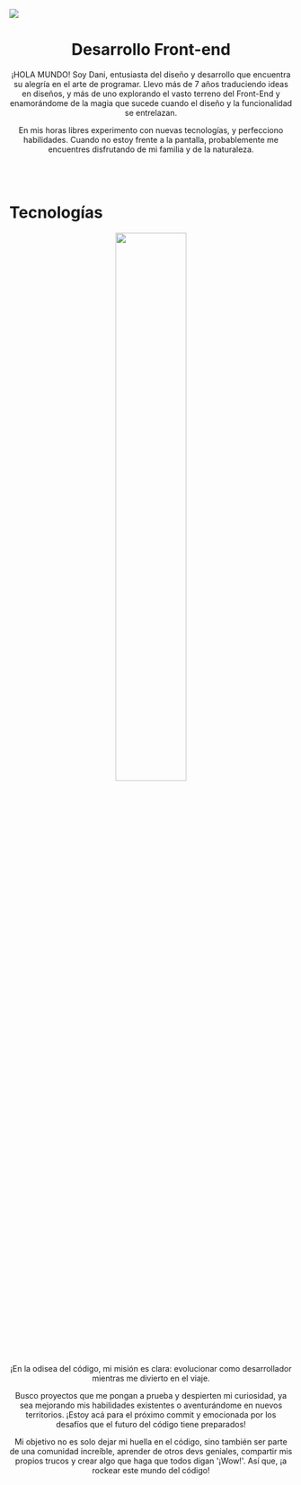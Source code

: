 
![](https://private-user-images.githubusercontent.com/108234679/295028980-c3075552-9284-401e-b8be-8b7de9cd408e.png?jwt=eyJhbGciOiJIUzI1NiIsInR5cCI6IkpXVCJ9.eyJpc3MiOiJnaXRodWIuY29tIiwiYXVkIjoicmF3LmdpdGh1YnVzZXJjb250ZW50LmNvbSIsImtleSI6ImtleTUiLCJleHAiOjE3MDQ3NDYxNzYsIm5iZiI6MTcwNDc0NTg3NiwicGF0aCI6Ii8xMDgyMzQ2NzkvMjk1MDI4OTgwLWMzMDc1NTUyLTkyODQtNDAxZS1iOGJlLThiN2RlOWNkNDA4ZS5wbmc_WC1BbXotQWxnb3JpdGhtPUFXUzQtSE1BQy1TSEEyNTYmWC1BbXotQ3JlZGVudGlhbD1BS0lBVkNPRFlMU0E1M1BRSzRaQSUyRjIwMjQwMTA4JTJGdXMtZWFzdC0xJTJGczMlMkZhd3M0X3JlcXVlc3QmWC1BbXotRGF0ZT0yMDI0MDEwOFQyMDMxMTZaJlgtQW16LUV4cGlyZXM9MzAwJlgtQW16LVNpZ25hdHVyZT01MWJlNzNkZjUyYzE3OTA1ZGUxNGM2ZmU1MDUxYjg3NWU0MmNlNGMyZGE2ZWI0MTBiOGY3ODdiOTRjNDU0MDUyJlgtQW16LVNpZ25lZEhlYWRlcnM9aG9zdCZhY3Rvcl9pZD0wJmtleV9pZD0wJnJlcG9faWQ9MCJ9.3-5h8zbZLLApcJ4TrJxKzq-FvQ5HR5vK9wJN2Zc5bIU)

<h1 align="center" font-size=23px>Desarrollo Front-end</h1>

<p align="center" weight="700">
¡HOLA MUNDO! Soy Dani, entusiasta del diseño y desarrollo que encuentra su alegría en el arte de programar. Llevo más de 7 años traduciendo ideas en diseños, y más de uno explorando el vasto terreno del Front-End y enamorándome de la magia que sucede cuando el diseño y la funcionalidad se entrelazan.
</p>  
<p align="center" weight="700">
En mis horas libres experimento con nuevas tecnologías, y perfecciono habilidades. Cuando no estoy frente a la pantalla, probablemente me encuentres disfrutando de mi familia y de la naturaleza.
</p>
<br>
<br>

<h1 font-size=14px>Tecnologías</h1>
<p align="center">
  <img width="50%" height="auto" src="https://user-images.githubusercontent.com/108234679/284703702-fa30e314-e0d8-443b-8495-8d2a625cbac6.png">
</p>
<br>
<br>
<p align="center" weight="700">
¡En la odisea del código, mi misión es clara: evolucionar como desarrollador mientras me divierto en el viaje.
</p>  
<p align="center" weight="700">
Busco proyectos que me pongan a prueba y despierten mi curiosidad, ya sea mejorando mis habilidades existentes o aventurándome en nuevos territorios. ¡Estoy acá para el próximo commit y emocionada por los desafíos que el futuro del código tiene preparados!
</p>  
<p align="center" weight="700">
Mi objetivo no es solo dejar mi huella en el código, sino también ser parte de una comunidad increíble, aprender de otros devs geniales, compartir mis propios trucos y crear algo que haga que todos digan '¡Wow!'. Así que, ¡a rockear este mundo del código!
</p>
<br>
